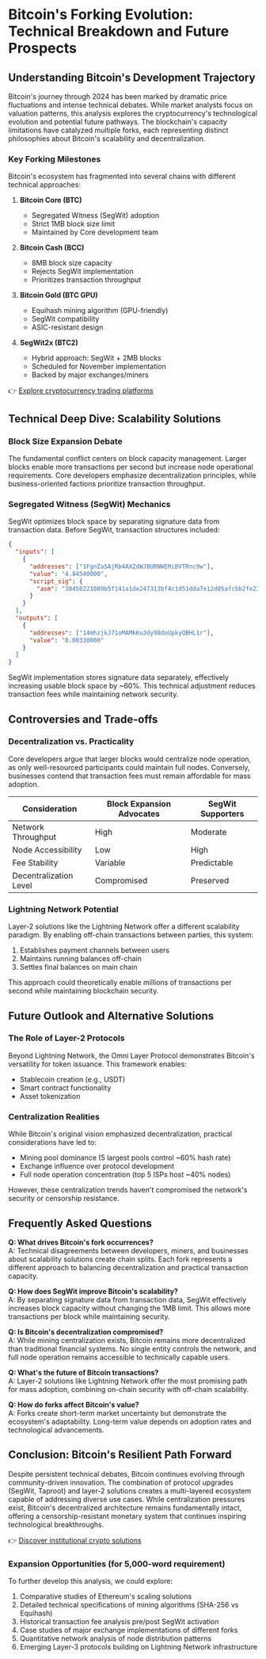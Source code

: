# Bitcoin's Forking Evolution: Technical Breakdown and Future Prospects

## Understanding Bitcoin's Development Trajectory

Bitcoin's journey through 2024 has been marked by dramatic price fluctuations and intense technical debates. While market analysts focus on valuation patterns, this analysis explores the cryptocurrency's technological evolution and potential future pathways. The blockchain's capacity limitations have catalyzed multiple forks, each representing distinct philosophies about Bitcoin's scalability and decentralization.

### Key Forking Milestones

Bitcoin's ecosystem has fragmented into several chains with different technical approaches:

1. **Bitcoin Core (BTC)**  
   - Segregated Witness (SegWit) adoption  
   - Strict 1MB block size limit  
   - Maintained by Core development team

2. **Bitcoin Cash (BCC)**  
   - 8MB block size capacity  
   - Rejects SegWit implementation  
   - Prioritizes transaction throughput

3. **Bitcoin Gold (BTC GPU)**  
   - Equihash mining algorithm (GPU-friendly)  
   - SegWit compatibility  
   - ASIC-resistant design

4. **SegWit2x (BTC2)**  
   - Hybrid approach: SegWit + 2MB blocks  
   - Scheduled for November implementation  
   - Backed by major exchanges/miners

👉 [Explore cryptocurrency trading platforms](https://bit.ly/okx-bonus)

## Technical Deep Dive: Scalability Solutions

### Block Size Expansion Debate

The fundamental conflict centers on block capacity management. Larger blocks enable more transactions per second but increase node operational requirements. Core developers emphasize decentralization principles, while business-oriented factions prioritize transaction throughput.

### Segregated Witness (SegWit) Mechanics

SegWit optimizes block space by separating signature data from transaction data. Before SegWit, transaction structures included:

```json
{
  "inputs": [
    {
      "addresses": ["1FgnZaSAjRb4AXZdWJBURNWEMiBVTRnc9w"],
      "value": "4.84540000",
      "script_sig": {
        "asm": "30450221009b5f141a1de247313bf4c1d51dda7e12d05afcbb2fe2352492f9aca104be3f95022020504ed638b837e5db087e488d212f20e4ed0f4a7d4172a51d455d377da7417701 031d96241bd479299b73f4335da47350f64985aa37558a526877e48a255c62bbe3"
      }
    }
  ],
  "outputs": [
    {
      "addresses": ["14mhzjkJ71oMAMkKu3dy98dnUpkyQBHL1r"],
      "value": "0.00330000"
    }
  ]
}
```

SegWit implementation stores signature data separately, effectively increasing usable block space by ~60%. This technical adjustment reduces transaction fees while maintaining network security.

## Controversies and Trade-offs

### Decentralization vs. Practicality

Core developers argue that larger blocks would centralize node operation, as only well-resourced participants could maintain full nodes. Conversely, businesses contend that transaction fees must remain affordable for mass adoption.

| Consideration          | Block Expansion Advocates | SegWit Supporters        |
|------------------------|---------------------------|--------------------------|
| Network Throughput     | High                      | Moderate                 |
| Node Accessibility     | Low                       | High                     |
| Fee Stability          | Variable                  | Predictable              |
| Decentralization Level | Compromised               | Preserved                |

### Lightning Network Potential

Layer-2 solutions like the Lightning Network offer a different scalability paradigm. By enabling off-chain transactions between parties, this system:

1. Establishes payment channels between users
2. Maintains running balances off-chain
3. Settles final balances on main chain

This approach could theoretically enable millions of transactions per second while maintaining blockchain security.

## Future Outlook and Alternative Solutions

### The Role of Layer-2 Protocols

Beyond Lightning Network, the Omni Layer Protocol demonstrates Bitcoin's versatility for token issuance. This framework enables:

- Stablecoin creation (e.g., USDT)
- Smart contract functionality
- Asset tokenization

### Centralization Realities

While Bitcoin's original vision emphasized decentralization, practical considerations have led to:

- Mining pool dominance (5 largest pools control ~60% hash rate)
- Exchange influence over protocol development
- Full node operation concentration (top 5 ISPs host ~40% nodes)

However, these centralization trends haven't compromised the network's security or censorship resistance.

## Frequently Asked Questions

**Q: What drives Bitcoin's fork occurrences?**  
A: Technical disagreements between developers, miners, and businesses about scalability solutions create chain splits. Each fork represents a different approach to balancing decentralization and practical transaction capacity.

**Q: How does SegWit improve Bitcoin's scalability?**  
A: By separating signature data from transaction data, SegWit effectively increases block capacity without changing the 1MB limit. This allows more transactions per block while maintaining security.

**Q: Is Bitcoin's decentralization compromised?**  
A: While mining centralization exists, Bitcoin remains more decentralized than traditional financial systems. No single entity controls the network, and full node operation remains accessible to technically capable users.

**Q: What's the future of Bitcoin transactions?**  
A: Layer-2 solutions like Lightning Network offer the most promising path for mass adoption, combining on-chain security with off-chain scalability.

**Q: How do forks affect Bitcoin's value?**  
A: Forks create short-term market uncertainty but demonstrate the ecosystem's adaptability. Long-term value depends on adoption rates and technological advancements.

## Conclusion: Bitcoin's Resilient Path Forward

Despite persistent technical debates, Bitcoin continues evolving through community-driven innovation. The combination of protocol upgrades (SegWit, Taproot) and layer-2 solutions creates a multi-layered ecosystem capable of addressing diverse use cases. While centralization pressures exist, Bitcoin's decentralized architecture remains fundamentally intact, offering a censorship-resistant monetary system that continues inspiring technological breakthroughs.

👉 [Discover institutional crypto solutions](https://bit.ly/okx-bonus)

### Expansion Opportunities (for 5,000-word requirement)

To further develop this analysis, we could explore:
1. Comparative studies of Ethereum's scaling solutions
2. Detailed technical specifications of mining algorithms (SHA-256 vs Equihash)
3. Historical transaction fee analysis pre/post SegWit activation
4. Case studies of major exchange implementations of different forks
5. Quantitative network analysis of node distribution patterns
6. Emerging Layer-3 protocols building on Lightning Network infrastructure
